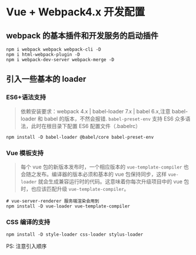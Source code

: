 # Vue + Webpack4.x 开发配置

## webpack 的基本插件和开发服务的启动插件

```shell
npm i webpack webpack webpack-cli -D
npm i html-webpack-plugin -D
npm i webpack-dev-server webpack-merge -D
```

## 引入一些基本的 loader

### ES6+语法支持

> 依赖安装要求：webpack 4.x | babel-loader 7.x | babel 6.x,注意 babel-loader 和 babel 的版本，不然会报错.
> `babel-preset-env` 支持 ES6 众多语法，此时在根目录下配置 ES6 配置文件（.babelrc）

```shell
npm install -D babel-loader @babel/core babel-preset-env
```

### Vue 模板支持

> 每个 vue 包的新版本发布时，一个相应版本的 `vue-template-compiler` 也会随之发布。编译器的版本必须和基本的 vue 包保持同步，这样 `vue-loader` 就会生成兼容运行时的代码。这意味着你每次升级项目中的 vue 包时，也应该匹配升级 `vue-template-compiler`。

```shell
# vue-server-renderer 服务端渲染会用到
npm install -D vue-loader vue-template-compiler
```

### CSS 编译的支持

```shell
npm install -D style-loader css-loader stylus-loader
```

PS: 注意引入顺序
